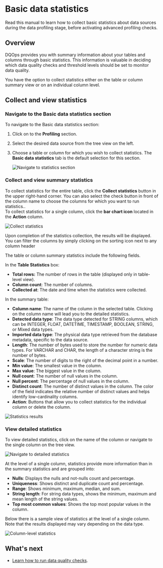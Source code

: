 # Basic data statistics
Read this manual to learn how to collect basic statistics about data sources during the data profiling stage, before activating advanced profiling checks. 

## Overview

DQOps provides you with summary information about your tables and columns through basic statistics. This information is 
valuable in deciding which data quality checks and threshold levels should be set to monitor data quality.

You have the option to collect statistics either on the table or column summary view or on an individual column level.

## Collect and view statistics

### **Navigate to the Basic data statistics section**

To navigate to the Basic data statistics section:

1. Click on to the **Profiling** section. 

2. Select the desired data source from the tree view on the left.

3. Choose a table or column for which you wish to collect statistics. The **Basic data statistics** tab is the default selection for this section.

    ![Navigate to statistics section](https://dqops.com/docs/images/working-with-dqo/statistics/table-statistics2.png)


### **Collect and view summary statistics** 

To collect statistics for the entire table, click the **Collect statistics** button in the upper right-hand corner. 
You can also select the check button in front of the column name to choose the columns for which you want to run statistics..   
To collect statistics for a single column, click the **bar chart icon** located in the **Action** column.

![Collect statistics](https://dqops.com/docs/images/working-with-dqo/statistics/collect-statistics2.png)

Upon completion of the statistics collection, the results will be displayed. You can filter the columns by simply clicking on
the sorting icon next to any column header

The table or column summary statistics include the following fields.

In the **Table Statistics** box:

- **Total rows:** The number of rows in the table (displayed only in table-level view).
- **Column count**: The number of columns.
- **Collected at**: The date and time when the statistics were collected.

In the summary table:

- **Column name**: The name of the column in the selected table. Clicking on the column name will lead you to the detailed statistics.
- **Detected data type**: The data type detected for STRING columns, which can be INTEGER, FLOAT, DATETIME, TIMESTAMP, BOOLEAN, STRING, or Mixed data types.
- **Imported data type**: The physical data type retrieved from the database metadata, specific to the data source.
- **Length**: The number of bytes used to store the number for numeric data types. For VARCHAR and CHAR, the length of a character string is the number of bytes.
- **Scale**: The number of digits to the right of the decimal point in a number.
- **Min value**: The smallest value in the column.
- **Max value**: The biggest value in the column.
- **Null count**: The number of null values in the column.
- **Null percent**: The percentage of null values in the column.
- **Distinct count**: The number of distinct values in the column. The color of the field indicates the relative number of distinct values and helps identify low-cardinality columns.
- **Action**: Buttons that allow you to collect statistics for the individual column or delete the column.


![Statistics results](https://dqops.com/docs/images/working-with-dqo/statistics/statistics-results2.png)

### **View detailed statistics**

To view detailed statistics, click on the name of the column or navigate to the single column on the tree view.

![Navigate to detailed statistics](https://dqops.com/docs/images/working-with-dqo/statistics/view-detailed-statistics2.png)

At the level of a single column, statistics provide more information than in the summary statistics and are grouped into:

- **Nulls**: Displays the nulls and not-nulls count and percentage.
- **Uniqueness**: Shows distinct and duplicate count and percentage.
- **Range**: Shows minimum, maximum, median, and sum.
- **String length**: For string data types, shows the minimum, maximum and mean length of the string values.
- **Top most common values**: Shows the top most popular values in the column.

Below there is a sample view of statistics at the level of a single column.
Note that the results displayed may vary depending on the data type.

![Column-level statistics](https://dqops.com/docs/images/working-with-dqo/statistics/view-column-statistics.png)


## What's next

- [Learn how to run data quality checks](run-data-quality-checks.md).